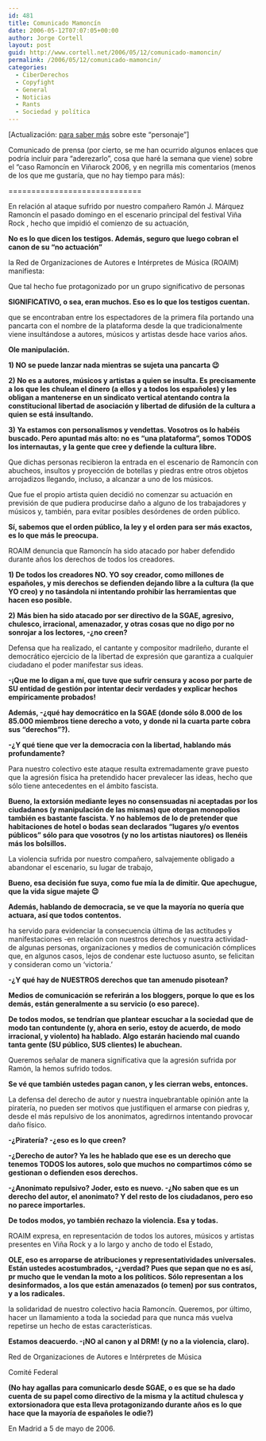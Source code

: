 ```yaml
---
id: 481
title: Comunicado Mamoncí­n
date: 2006-05-12T07:07:05+00:00
author: Jorge Cortell
layout: post
guid: http://www.cortell.net/2006/05/12/comunicado-mamoncin/
permalink: /2006/05/12/comunicado-mamoncin/
categories:
  - CiberDerechos
  - Copyfight
  - General
  - Noticias
  - Rants
  - Sociedad y polí­tica
---
```

[Actualización: <a target="_blank" title="La verdad sobre Ramoncí­n" href="http://www.cortell.net/2006/05/15/la-verdad-sobre-ramoncin/">para saber más</a> sobre este &#8220;personaje&#8221;]

Comunicado de prensa (por cierto, se me han ocurrido algunos enlaces que podrí­a incluir para &#8220;aderezarlo&#8221;, cosa que haré la semana que viene) sobre el &#8220;caso Ramoncí­n en Viñarock 2006, y en negrilla mis comentarios (menos de los que me gustarí­a, que no hay tiempo para más):

=============================

En relación al ataque sufrido por nuestro compañero Ramón J. Márquez Ramoncí­n el pasado domingo en el escenario principal del festival Viña Rock , hecho que impidió el comienzo de su actuación,

**No es lo que dicen los testigos. Además, seguro que luego cobran el canon de su &#8220;no actuación&#8221;** 
  
la Red de Organizaciones de Autores e Intérpretes de Música (ROAIM) manifiesta:
  
Que tal hecho fue protagonizado por un grupo significativo de personas

**SIGNIFICATIVO, o sea, eran muchos. Eso es lo que los testigos cuentan.** 
  
que se encontraban entre los espectadores de la primera fila portando una pancarta con el nombre de la plataforma desde la que tradicionalmente viene insultándose a autores, músicos y artistas desde hace varios años.

**Ole manipulación.**

**1) NO se puede lanzar nada mientras se sujeta una pancarta 😉**

**2) No es a autores, músicos y artistas a quien se insulta. Es precisamente a los que les chulean el dinero (a ellos y a todos los españoles) y les obligan a mantenerse en un sindicato vertical atentando contra la constitucional libertad de asociación y libertad de difusión de la cultura a quien se está insultando.**

**3) Ya estamos con personalismos y vendettas. Vosotros os lo habéis buscado. Pero apuntad más alto: no es &#8220;una plataforma&#8221;, somos TODOS los internautas, y la gente que cree y defiende la cultura libre.**

Que dichas personas recibieron la entrada en el escenario de Ramoncí­n con abucheos, insultos y proyección de botellas y piedras entre otros objetos arrojadizos llegando, incluso, a alcanzar a uno de los músicos.

Que fue el propio artista quien decidió no comenzar su actuación en previsión de que pudiera producirse daño a alguno de los trabajadores y músicos y, también, para evitar posibles desórdenes de orden público.

**Sí­, sabemos que el orden público, la ley y el orden para ser más exactos, es lo que más le preocupa.**
  
ROAIM denuncia que Ramoncí­n ha sido atacado por haber defendido durante años los derechos de todos los creadores.

**1) De todos los creadores NO. YO soy creador, como millones de españoles, y mis derechos se defienden dejando libre a la cultura (la que YO creo) y no tasándola ni intentando prohibir las herramientas que hacen eso posible.**

**2) Más bien ha sido atacado por ser directivo de la SGAE, agresivo, chulesco, irracional, amenazador, y otras cosas que no digo por no sonrojar a los lectores, -¿no creen?**
  
Defensa que ha realizado, el cantante y compositor madrileño, durante el democrático ejercicio de la libertad de expresión que garantiza a cualquier ciudadano el poder manifestar sus ideas.

**-¡Que me lo digan a mí­, que tuve que sufrir censura y acoso por parte de SU entidad de gestión por intentar decir verdades y explicar hechos empí­ricamente probados!**

**Además, -¿qué hay democrático en la SGAE (donde sólo 8.000 de los 85.000 miembros tiene derecho a voto, y donde ni la cuarta parte cobra sus &#8220;derechos&#8221;?).**

**-¿Y qué tiene que ver la democracia con la libertad, hablando más profundamente?**

Para nuestro colectivo este ataque resulta extremadamente grave puesto que la agresión fí­sica ha pretendido hacer prevalecer las ideas, hecho que sólo tiene antecedentes en el ámbito fascista.

**Bueno, la extorsión mediante leyes no consensuadas ni aceptadas por los ciudadanos (y manipulación de las mismas) que otorgan monopolios también es bastante fascista. Y no hablemos de lo de pretender que habitaciones de hotel o bodas sean declarados &#8220;lugares y/o eventos públicos&#8221; sólo para que vosotros (y no los artistas niautores) os llenéis más los bolsillos.** 
  
La violencia sufrida por nuestro compañero, salvajemente obligado a abandonar el escenario, su lugar de trabajo,

**Bueno, esa decisión fue suya, como fue mí­a la de dimitir. Que apechugue, que la vida sigue majete 😉**

**Además, hablando de democracia, se ve que la mayorí­a no querí­a que actuara, así­ que todos contentos.**

ha servido para evidenciar la consecuencia última de las actitudes y manifestaciones -en relación con nuestros derechos y nuestra actividad- de algunas personas, organizaciones y medios de comunicación cómplices que, en algunos casos, lejos de condenar este luctuoso asunto, se felicitan y consideran como un &#8216;victoria.&#8217;

**-¿Y qué hay de NUESTROS derechos que tan amenudo pisotean?**

**Medios de comunicación se referirán a los bloggers, porque lo que es los demás, están generalmente a su servicio (o eso parece).**

**De todos modos, se tendrí­an que plantear escuchar a la sociedad que de modo tan contundente (y, ahora en serio, estoy de acuerdo, de modo irracional, y violento) ha hablado. Algo estarán haciendo mal cuando tanta gente (SU público, SUS clientes) le abuchean.**
  
Queremos señalar de manera significativa que la agresión sufrida por Ramón, la hemos sufrido todos.

**Se vé que también ustedes pagan canon, y les cierran webs, entonces.** 
  
La defensa del derecho de autor y nuestra inquebrantable opinión ante la piraterí­a, no pueden ser motivos que justifiquen el armarse con piedras y, desde el más repulsivo de los anonimatos, agredirnos intentando provocar daño fí­sico.

**-¿Piraterí­a? -¿eso es lo que creen?**

**-¿Derecho de autor? Ya les he hablado que ese es un derecho que tenemos TODOS los autores, solo que muchos no compartimos cómo se gestionan o defienden esos derechos.**

**-¿Anonimato repulsivo? Joder, esto es nuevo. -¿No saben que es un derecho del autor, el anonimato? Y del resto de los ciudadanos, pero eso no parece importarles.**

**De todos modos, yo también rechazo la violencia. Esa y todas.**

ROAIM expresa, en representación de todos los autores, músicos y artistas presentes en Viña Rock y a lo largo y ancho de todo el Estado,

**OLE, eso es arroparse de atribuciones y representatividades universales. Están ustedes acostumbrados, -¿verdad? Pues que sepan que no es así­, pr mucho que le vendan la moto a los polí­ticos. Sólo representan a los desinformados, a los que están amenazados (o temen) por sus contratos, y a los radicales.**

la solidaridad de nuestro colectivo hacia Ramoncí­n. Queremos, por último, hacer un llamamiento a toda la sociedad para que nunca más vuelva repetirse un hecho de estas caracterí­sticas.

**Estamos deacuerdo. -¡NO al canon y al DRM! (y no a la violencia, claro).** 
  
Red de Organizaciones de Autores e Intérpretes de Música
  
Comité Federal

**(No hay agallas para comunicarlo desde SGAE, o es que se ha dado cuenta de su papel como directivo de la misma y la actitud chulesca y extorsionadora que esta lleva protagonizando durante años es lo que hace que la mayorí­a de españoles le odie?)** 
  
En Madrid a 5 de mayo de 2006.